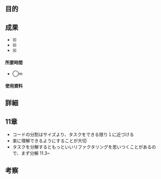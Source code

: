 ## 目的
<!-- 目的(〜を知りたい/〜を実装したい) -->

## 成果
<!-- 成果(できたこと/できなかったこと) -->
- [x]
- [x]
- [x]
#### 所要時間
- ◯m
#### 使用資料
<!-- 使用資料(教材/書籍/ワークシート/Youtube) -->

## 詳細
<!-- 詳細(キーワード/プロセス//具体例を挙げる/今回の課題解決を今後に繋げられる形で記録) -->
## 11章
- コードの分割はサイズより、タスクをできる限り１に近づける
- 楽に理解できるようにすることが大切
- タスクを分解するともっといいリファクタリングを思いつくことがあるので、まず分解
11.3~

## 考察
<!-- 考察(今後の展望/) -->
